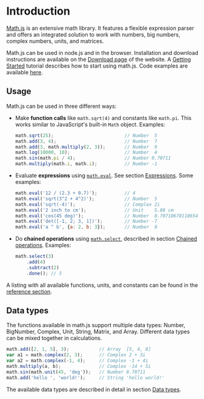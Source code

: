 # Introduction

[Math.js](http://mathjs.org) is an extensive math library.
It features a flexible expression parser and offers an integrated solution
to work with numbers, big numbers, complex numbers, units, and matrices.

Math.js can be used in node.js and in the browser. Installation and download instructions are available on the [Download page](http://mathjs.org/download.html) of the website. A [Getting Started](getting_started.md) tutorial describes how to start using math.js. Code examples are available [here](http://mathjs.org/examples/index.html).


## Usage

Math.js can be used in three different ways:

-   Make **function calls** like `math.sqrt(4)` and constants like `math.pi`. This works similar to JavaScript's built-in `Math` object. Examples:

    ```js
    math.sqrt(25);                          // Number  5
    math.add(3, 4);                         // Number  7
    math.add(3, math.multiply(2, 3));       // Number  9
    math.log(10000, 10);                    // Number  4
    math.sin(math.pi / 4);                  // Number 0.70711
    math.multiply(math.i, math.i);          // Number -1
    ```

-   Evaluate **expressions** using [`math.eval`](reference/functions/eval.md). See section [Expressions](expressions/index.md). Some examples:

    ```js
    math.eval('12 / (2.3 + 0.7)');          // 4
    math.eval('sqrt(3^2 + 4^2)');           // Number  5
    math.eval('sqrt(-4)');                  // Complex 2i
    math.eval('2 inch to cm');              // Unit    5.08 cm
    math.eval('cos(45 deg)');               // Number  0.7071067811865476
    math.eval('det([-1, 2; 3, 1])');        // Number -7
    math.eval('a ^ b', {a: 2, b: 3});       // Number  8
    ```

-   Do **chained operations** using [`math.select`](reference/functions/select.md), described in section [Chained operations](chained_operations.md). Examples:

    ```js
    math.select(3)
        .add(4)
        .subtract(2)
        .done(); // 5
    ```

A listing with all available functions, units, and constants can be found in the [reference section](reference/index.md).


## Data types

The functions available in math.js support multiple data types: Number, BigNumber, Complex, Unit, String, Matrix, and Array. Different data types can be mixed together in calculations.

```js
math.add([2, 1, 5], 3);           // Array  [5, 4, 8]
var a1 = math.complex(2, 3);      // Complex 2 + 3i
var a2 = math.complex(-1, 4);     // Complex -1 + 4i
math.multiply(a, b);              // Complex -14 + 5i
math.sin(math.unit(45, 'deg'));   // Number 0.70711
math.add('hello ', 'world!');     // String 'hello world!'
```

The available data types are described in detail in section [Data types](datatypes/index.md).
